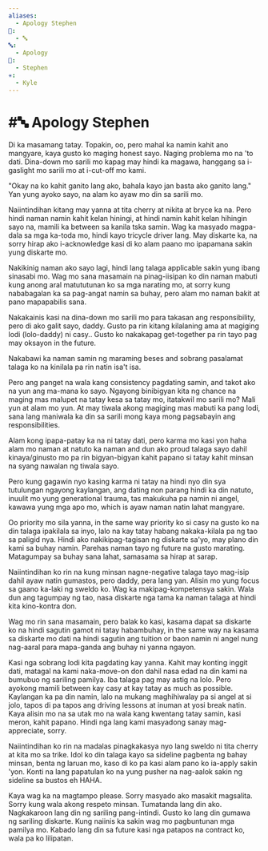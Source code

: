 ```yaml
---
aliases:
  - Apology Stephen
📁:
  - 🔤
🔤:
  - Apology
👤:
  - Stephen
✳️:
  - Kyle
---
```

# #🔤 Apology Stephen

Di ka masamang tatay. Topakin, oo, pero mahal ka namin kahit ano mangyare, kaya gusto ko maging honest sayo. Naging problema mo na 'to dati. Dina-down mo sarili mo kapag may hindi ka magawa, hanggang sa i-gaslight mo sarili mo at i-cut-off mo kami. 

"Okay na ko kahit ganito lang ako, bahala kayo jan basta ako ganito lang." Yan yung ayoko sayo, na alam ko ayaw mo din sa sarili mo.

Naiintindihan kitang may yanna at tita cherry at nikita at bryce ka na. Pero hindi naman namin kahit kelan hiningi, at hindi namin kahit kelan hihingin sayo na, mamili ka between sa kanila tska samin. Wag ka masyado magpa-dala sa mga ka-toda mo, hindi kayo tricycle driver lang. May diskarte ka, na sorry hirap ako i-acknowledge kasi di ko alam paano mo ipapamana sakin yung diskarte mo.

Nakikinig naman ako sayo lagi, hindi lang talaga applicable sakin yung ibang sinasabi mo. Wag mo sana masamain na pinag-iisipan ko din naman mabuti kung anong aral matututunan ko sa mga narating mo, at sorry kung nababagalan ka sa pag-angat namin sa buhay, pero alam mo naman bakit at pano mapapabilis sana.

Nakakainis kasi na dina-down mo sarili mo para takasan ang responsibility, pero di ako galit sayo, daddy. Gusto pa rin kitang kilalaning ama at magiging lodi (lolo-daddy) ni casy.. Gusto ko nakakapag get-together pa rin tayo pag may oksayon in the future. 

Nakabawi ka naman samin ng maraming beses and sobrang pasalamat talaga ko na kinilala pa rin natin isa't isa.

Pero ang panget na wala kang consistency pagdating samin, and takot ako na yun ang ma-mana ko sayo. Ngayong binibigyan kita ng chance na maging mas malupet na tatay kesa sa tatay mo, itatakwil mo sarili mo? Mali yun at alam mo yun. At may tiwala akong magiging mas mabuti ka pang lodi, sana lang maniwala ka din sa sarili mong kaya mong pagsabayin ang responsibilities.

Alam kong ipapa-patay ka na ni tatay dati, pero karma mo kasi yon haha alam mo naman at natuto ka naman and dun ako proud talaga sayo dahil kinaya/ginusto mo pa rin bigyan-bigyan kahit papano si tatay kahit minsan na syang nawalan ng tiwala sayo.

Pero kung gagawin nyo kasing karma ni tatay na hindi nyo din sya tutulungan ngayong kaylangan, ang dating non parang hindi ka din natuto, inuulit mo yung generational trauma, tas makukuha pa namin ni angel, kawawa yung mga apo mo, which is ayaw naman natin lahat mangyare. 

Oo priority mo sila yanna, in the same way priority ko si casy na gusto ko na din talaga ipakilala sa inyo, lalo na kay tatay habang nakaka-kilala pa ng tao sa paligid nya. Hindi ako nakikipag-tagisan ng diskarte sa'yo, may plano din kami sa buhay namin. Parehas naman tayo ng future na gusto marating. Matagumpay sa buhay sana lahat, samasama sa hirap at sarap. 

Naiintindihan ko rin na kung minsan nagne-negative talaga tayo mag-isip dahil ayaw natin gumastos, pero daddy, pera lang yan. Alisin mo yung focus sa gaano ka-laki ng sweldo ko. Wag ka makipag-kompetensya sakin. Wala dun ang tagumpay ng tao, nasa diskarte nga tama ka naman talaga at hindi kita kino-kontra don.

Wag mo rin sana masamain, pero balak ko kasi, kasama dapat sa diskarte ko na hindi sagutin gamot ni tatay habambuhay, in the same way na kasama sa diskarte mo dati na hindi sagutin ang tuition or baon namin ni angel nung nag-aaral para mapa-ganda ang buhay ni yanna ngayon. 

Kasi nga sobrang lodi kita pagdating kay yanna. Kahit may konting inggit dati, matagal na kami naka-move-on don dahil nasa edad na din kami na bumubuo ng sariling pamilya. Iba talaga pag may astig na lolo. Pero ayokong mamili between kay casy at kay tatay as much as possible. Kaylangan ka pa din namin, lalo na mukang maghihiwalay pa si angel at si jolo, tapos di pa tapos ang driving lessons at inuman at yosi break natin. Kaya alisin mo na sa utak mo na wala kang kwentang tatay samin, kasi meron, kahit papano. Hindi nga lang kami masyadong sanay mag-appreciate, sorry.

Naiintindihan ko rin na madalas pinagkakasya nyo lang sweldo ni tita cherry at kita mo sa trike. Idol ko din talaga kayo sa sideline pagbenta ng bahay minsan, benta ng laruan mo, kaso di ko pa kasi alam pano ko ia-apply sakin 'yon. Konti na lang papatulan ko na yung pusher na nag-aalok sakin ng sideline sa bustos eh HAHA.

Kaya wag ka na magtampo please. Sorry masyado ako masakit magsalita. Sorry kung wala akong respeto minsan. Tumatanda lang din ako. Nagkakaroon lang din ng sariling pang-intindi. Gusto ko lang din gumawa ng sariling diskarte. Kung naiinis ka sakin wag mo pagbuntunan mga pamilya mo. Kabado lang din sa future kasi nga patapos na contract ko, wala pa ko lilipatan.